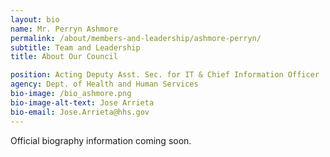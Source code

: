 ```yaml
---
layout: bio
name: Mr. Perryn Ashmore
permalink: /about/members-and-leadership/ashmore-perryn/
subtitle: Team and Leadership
title: About Our Council

position: Acting Deputy Asst. Sec. for IT & Chief Information Officer
agency: Dept. of Health and Human Services
bio-image: /bio_ashmore.png
bio-image-alt-text: Jose Arrieta
bio-email: Jose.Arrieta@hhs.gov
---
```


Official biography information coming soon.
